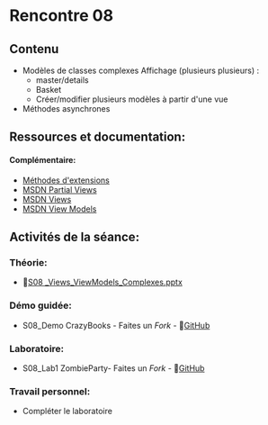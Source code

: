 # Rencontre 08

## Contenu
- Modèles de classes complexes Affichage (plusieurs plusieurs) :
  - master/details
  - Basket
  - Créer/modifier plusieurs modèles à partir d'une vue
- Méthodes asynchrones


## Ressources et documentation: 

#### Complémentaire: 
- [Méthodes d'extensions](https://docs.microsoft.com/fr-ca/dotnet/csharp/programming-guide/classes-and-structs/extension-methods)
- [MSDN Partial Views](https://docs.microsoft.com/fr-ca/dotnet/framework/data/adonet/ef/language-reference/queries-in-linq-to-entities)
- [MSDN Views](https://docs.microsoft.com/en-us/aspnet/core/mvc/views/overview?view=aspnetcore-5.0)
- [MSDN View Models](https://docs.microsoft.com/en-us/aspnet/core/mvc/views/overview?view=aspnetcore-5.0#strongly-typed-data-viewmodel) 

## Activités de la séance: 
### Théorie:  
- 🔗[S08 _Views_ViewModels_Complexes.pptx](BRISE)

### Démo guidée:
- S08_Demo CrazyBooks - Faites un *Fork* - 🔗[GitHub](BRISE)

### Laboratoire: 
- S08_Lab1 ZombieParty- Faites un *Fork* - 🔗[GitHub](BRISE)


### Travail personnel: 
- Compléter le laboratoire
